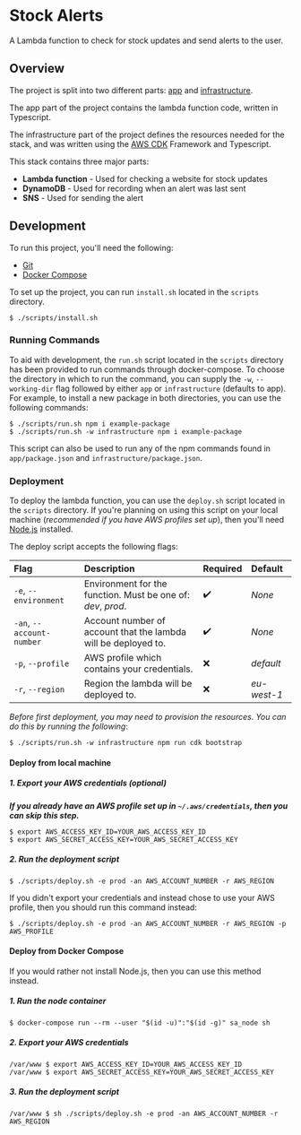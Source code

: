 # Stock Alerts
A Lambda function to check for stock updates and send alerts to the user.

## Overview
The project is split into two different parts: [app](https://github.com/MattJarman/stock-alerts/tree/main/app)
and [infrastructure](https://github.com/MattJarman/stock-alerts/tree/main/infrastructure).

The app part of the project contains the lambda function code, written in Typescript.

The infrastructure part of the project defines the resources needed for the stack, and was written
using the [AWS CDK](https://docs.aws.amazon.com/cdk/latest/guide/home.html) Framework
and Typescript.

This stack contains three major parts:

* **Lambda function** - Used for checking a website for stock updates
* **DynamoDB** - Used for recording when an alert was last sent
* **SNS** - Used for sending the alert

## Development
To run this project, you'll need the following:

* [Git](https://git-scm.com/downloads)
* [Docker Compose](https://docs.docker.com/compose/)

To set up the project, you can run `install.sh` located in the `scripts` directory.

```
$ ./scripts/install.sh
```

### Running Commands

To aid with development, the `run.sh` script located in the `scripts` directory has been provided to run commands
through docker-compose. To choose the directory in which to run the command, you can supply the `-w`, `--working-dir`
flag followed by either `app` or `infrastructure` (defaults to app). For example, to install a new package in both
directories, you can use the following commands:

```
$ ./scripts/run.sh npm i example-package
$ ./scripts/run.sh -w infrastructure npm i example-package
```

This script can also be used to run any of the npm commands found in `app/package.json` and
`infrastructure/package.json`.

### Deployment
To deploy the lambda function, you can use the `deploy.sh` script located in the `scripts` directory. If you're planning
on using this script on your local machine (*recommended if you have AWS profiles set up*), then you'll need
[Node.js](https://nodejs.org/en/) installed.

The deploy script accepts the following flags:

| Flag                       | Description                                                                                       | Required         | Default    |
|:---------------------------|:--------------------------------------------------------------------------------------------------|:-----------------|:-----------|
| `-e`, `--environment`      | Environment for the function. Must be one of: *dev*, *prod*.                                      |:heavy_check_mark:| *None*     |
| `-an`, `--account-number`  | Account number of account that the lambda will be deployed to.                                    |:heavy_check_mark:| *None*     |
| `-p`, `--profile`          | AWS profile which contains your credentials.                                                      |:x:               | *default*  |
| `-r`, `--region`           | Region the lambda will be deployed to.                                                            |:x:               | *eu-west-1*|

*Before first deployment, you may need to provision the resources. You can do this by running the
following*:

```
$ ./scripts/run.sh -w infrastructure npm run cdk bootstrap
```

#### Deploy from local machine

##### 1. Export your AWS credentials (optional)

***If you already have an AWS profile set up in `~/.aws/credentials`, then you can skip this step.***

```
$ export AWS_ACCESS_KEY_ID=YOUR_AWS_ACCESS_KEY_ID
$ export AWS_SECRET_ACCESS_KEY=YOUR_AWS_SECRET_ACCESS_KEY
```

##### 2. Run the deployment script
```
$ ./scripts/deploy.sh -e prod -an AWS_ACCOUNT_NUMBER -r AWS_REGION
```

If you didn't export your credentials and instead chose to use your AWS profile, then you should run this command
instead:

```
$ ./scripts/deploy.sh -e prod -an AWS_ACCOUNT_NUMBER -r AWS_REGION -p AWS_PROFILE
```

#### Deploy from Docker Compose

If you would rather not install Node.js, then you can use this method instead.

##### 1. Run the node container

```
$ docker-compose run --rm --user "$(id -u)":"$(id -g)" sa_node sh
```

##### 2. Export your AWS credentials
```
/var/www $ export AWS_ACCESS_KEY_ID=YOUR_AWS_ACCESS_KEY_ID
/var/www $ export AWS_SECRET_ACCESS_KEY=YOUR_AWS_SECRET_ACCESS_KEY
```

##### 3. Run the deployment script
```
/var/www $ sh ./scripts/deploy.sh -e prod -an AWS_ACCOUNT_NUMBER -r AWS_REGION
```
